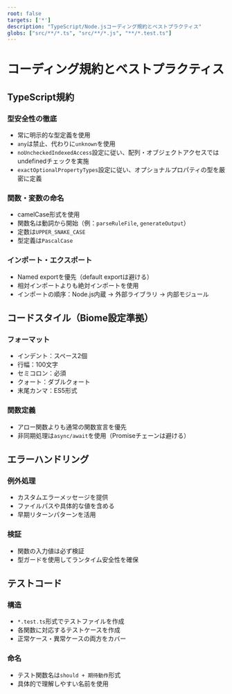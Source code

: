 ```yaml
---
root: false
targets: ['*']
description: "TypeScript/Node.jsコーディング規約とベストプラクティス"
globs: ["src/**/*.ts", "src/**/*.js", "**/*.test.ts"]
---
```


# コーディング規約とベストプラクティス

## TypeScript規約

### 型安全性の徹底
- 常に明示的な型定義を使用
- `any`は禁止、代わりに`unknown`を使用
- `noUncheckedIndexedAccess`設定に従い、配列・オブジェクトアクセスではundefinedチェックを実施
- `exactOptionalPropertyTypes`設定に従い、オプショナルプロパティの型を厳密に定義

### 関数・変数の命名
- camelCase形式を使用
- 関数名は動詞から開始（例：`parseRuleFile`, `generateOutput`）
- 定数は`UPPER_SNAKE_CASE`
- 型定義は`PascalCase`

### インポート・エクスポート
- Named exportを優先（default exportは避ける）
- 相対インポートよりも絶対インポートを使用
- インポートの順序：Node.js内蔵 → 外部ライブラリ → 内部モジュール

## コードスタイル（Biome設定準拠）

### フォーマット
- インデント：スペース2個
- 行幅：100文字
- セミコロン：必須
- クォート：ダブルクォート
- 末尾カンマ：ES5形式

### 関数定義
- アロー関数よりも通常の関数宣言を優先
- 非同期処理は`async/await`を使用（Promiseチェーンは避ける）

## エラーハンドリング

### 例外処理
- カスタムエラーメッセージを提供
- ファイルパスや具体的な値を含める
- 早期リターンパターンを活用

### 検証
- 関数の入力値は必ず検証
- 型ガードを使用してランタイム安全性を確保

## テストコード

### 構造
- `*.test.ts`形式でテストファイルを作成
- 各関数に対応するテストケースを作成
- 正常ケース・異常ケースの両方をカバー

### 命名
- テスト関数名は`should + 期待動作`形式
- 具体的で理解しやすい名前を使用